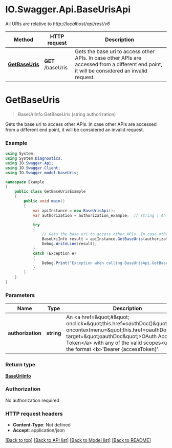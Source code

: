 # IO.Swagger.Api.BaseUrisApi

All URIs are relative to *http://localhost/api/rest/v6*

Method | HTTP request | Description
------------- | ------------- | -------------
[**GetBaseUris**](BaseUrisApi.md#getbaseuris) | **GET** /baseUris | Gets the base uri to access other APIs. In case other APIs are accessed from a different end point, it will be considered an invalid request.


<a name="getbaseuris"></a>
# **GetBaseUris**
> BaseUriInfo GetBaseUris (string authorization)

Gets the base uri to access other APIs. In case other APIs are accessed from a different end point, it will be considered an invalid request.

### Example
```csharp
using System;
using System.Diagnostics;
using IO.Swagger.Api;
using IO.Swagger.Client;
using IO.Swagger.model.baseUris;

namespace Example
{
    public class GetBaseUrisExample
    {
        public void main()
        {
            var apiInstance = new BaseUrisApi();
            var authorization = authorization_example;  // string | An <a href=\"#\" onclick=\"this.href=oauthDoc()\" oncontextmenu=\"this.href=oauthDoc()\" target=\"oauthDoc\">OAuth Access Token</a> with any of the valid scopes<ul></ul>in the format <b>'Bearer {accessToken}'.

            try
            {
                // Gets the base uri to access other APIs. In case other APIs are accessed from a different end point, it will be considered an invalid request.
                BaseUriInfo result = apiInstance.GetBaseUris(authorization);
                Debug.WriteLine(result);
            }
            catch (Exception e)
            {
                Debug.Print("Exception when calling BaseUrisApi.GetBaseUris: " + e.Message );
            }
        }
    }
}
```

### Parameters

Name | Type | Description  | Notes
------------- | ------------- | ------------- | -------------
 **authorization** | **string**| An &lt;a href&#x3D;\&quot;#\&quot; onclick&#x3D;\&quot;this.href&#x3D;oauthDoc()\&quot; oncontextmenu&#x3D;\&quot;this.href&#x3D;oauthDoc()\&quot; target&#x3D;\&quot;oauthDoc\&quot;&gt;OAuth Access Token&lt;/a&gt; with any of the valid scopes&lt;ul&gt;&lt;/ul&gt;in the format &lt;b&gt;&#39;Bearer {accessToken}&#39;. | 

### Return type

[**BaseUriInfo**](BaseUriInfo.md)

### Authorization

No authorization required

### HTTP request headers

 - **Content-Type**: Not defined
 - **Accept**: application/json

[[Back to top]](#) [[Back to API list]](../README.md#documentation-for-api-endpoints) [[Back to Model list]](../README.md#documentation-for-models) [[Back to README]](../README.md)

